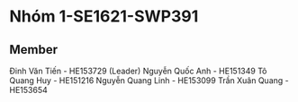 # Nhóm 1-SE1621-SWP391

## Member
Đinh Văn Tiến - HE153729 (Leader)
Nguyễn Quốc Anh - HE151349
Tô Quang Huy - HE151216
Nguyễn Quang Linh - HE153099
Trần Xuân Quang - HE153654
